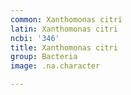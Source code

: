 ```yaml
---
common: Xanthomonas citri
latin: Xanthomonas citri
ncbi: '346'
title: Xanthomonas citri
group: Bacteria
image: .na.character

---
```

